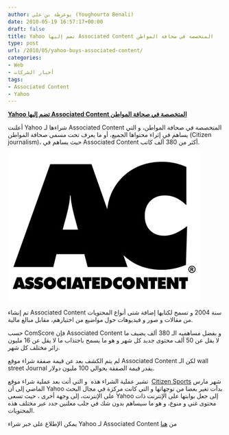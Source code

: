 ```yaml
---
author: يوغرطة بن علي (Youghourta Benali)
date: 2010-05-19 16:57:17+00:00
draft: false
title: Yahoo تضم إليها Associated Content المتخصصة في صحافة المواطن
type: post
url: /2010/05/yahoo-buys-associated-content/
categories:
- Web
- أخبار الشركات
tags:
- Associated Content
- Yahoo
---
```


[**Yahoo تضم إليها Associated Content المتخصصة في صحافة المواطن**](https://www.it-scoop.com/2010/05/Yahoo-Buys-Associated-Content)


أعلنت Yahoo شراءها لـ Associated Content المتخصصة في صحافة المواطن، و التي يساهم في إثراء محتواها الجميع، أو ما يعرف تحت مسمى صحافة المواطن (Citizen journalism)، حيث يساهم في Associated Content أكثر من 380 ألف كاتب.

[![](associatedcontent_com-logo.jpg)
](https://www.it-scoop.com/2010/05/Yahoo-Buys-Associated-Content)

تم إنشاء Associated Content سنة 2004 و تسمح لكتابها إضافة شتى أنواع المحتويات من مقالات و صور و فيديوهات حول مواضيع من اختيارهم، مقابل مبالغ مالية.

حسب ComScore فإن Associated Content و بفضل مساهميه الـ 380 ألف يضيف ما لا يقل عن 50 ألف محتوى جديد كل شهر و هو ما يسمح باجتذاب ما لا يقل عن 16 مليون زائر مختلف كل شهر.

لم يتم الكشف بعد عن قيمة صفقة شراء موقع Associated Content لكن الـ wall street Journal يقدر قيمة الصفقة بحوالي 100 مليون دولار.

تشير عملية الشراء هذه  و التي أتت بعد عملية شراء موقع  [Citizen Sports](../../../../../2010/03/yahoo-%D8%AA%D8%B4%D8%AA%D8%B1%D9%8A-citizen-sports-%D9%88-%D8%AA%D8%B9%D8%B2%D8%B2-%D9%85%D9%83%D8%A7%D9%86%D8%AA%D9%87%D8%A7-%D9%81%D9%8A-%D8%B9%D8%A7%D9%84%D9%85%D9%8A-%D8%A7%D9%84%D8%B4%D8%A8/) شهر مارس الماضي إلى أن Yahoo بدأت تغير بعضا من توجهاتها و التي كانت مركزة في مجال البحث على الإنترنت، إلى وجهة أخرى ، حيث تسعى Yahoo إلى جعل بوابتها على الإنترنت ذات محتوى غني و منوع، و هو ما سيساهم بدون شك في جلب معلنين جدد عبر مختلف هذه المحتويات.

يمكن الإطلاع على خبر شراء Yahoo لـ Associated Content من [هنا](http://i.acdn.us/siteimg/yahoo_press_release.html)
